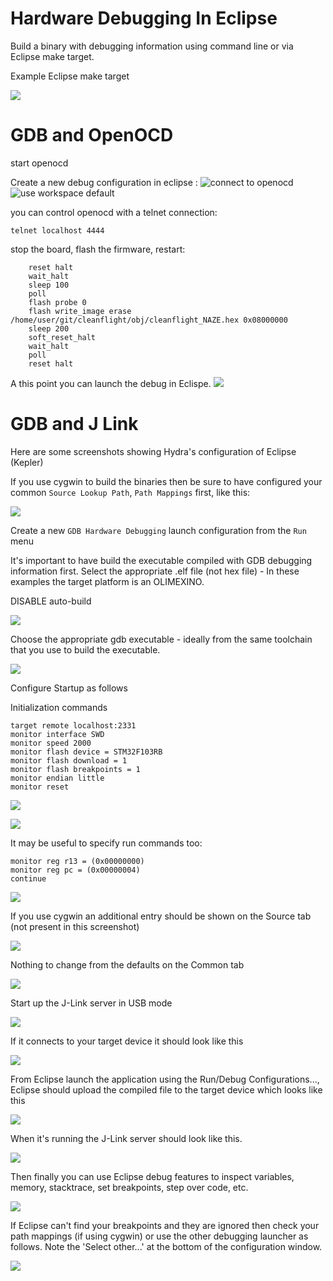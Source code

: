 # Hardware Debugging In Eclipse

Build a binary with debugging information using command line or via Eclipse make target.

Example Eclipse make target

![](../assets/eclipse-gdb-debugging/make%201%20-%20OLIMEXINO%20GDB.PNG)

# GDB and OpenOCD

start openocd

Create a new debug configuration in eclipse :
![connect to openocd](http://i.imgur.com/somJLnq.png)
![use workspace default](http://i.imgur.com/LTtioaF.png)

you can control openocd with a telnet connection:

```
telnet localhost 4444
```

stop the board, flash the firmware, restart:

```
	reset halt
	wait_halt
	sleep 100
	poll
	flash probe 0
	flash write_image erase /home/user/git/cleanflight/obj/cleanflight_NAZE.hex 0x08000000
	sleep 200
	soft_reset_halt
	wait_halt
	poll
	reset halt
```

A this point you can launch the debug in Eclispe.
![](http://i.imgur.com/u7wDgxv.png)

# GDB and J Link

Here are some screenshots showing Hydra's configuration of Eclipse (Kepler)

If you use cygwin to build the binaries then be sure to have configured your common `Source Lookup Path`, `Path Mappings` first, like this:

![](../assets/eclipse-gdb-debugging/config%207.PNG)

Create a new `GDB Hardware Debugging` launch configuration from the `Run` menu

It's important to have build the executable compiled with GDB debugging information first.
Select the appropriate .elf file (not hex file) - In these examples the target platform is an OLIMEXINO.

DISABLE auto-build

![](../assets/eclipse-gdb-debugging/config%201.PNG)

Choose the appropriate gdb executable - ideally from the same toolchain that you use to build the executable.

![](../assets/eclipse-gdb-debugging/config%202.PNG)

Configure Startup as follows

Initialization commands

```
target remote localhost:2331
monitor interface SWD
monitor speed 2000
monitor flash device = STM32F103RB
monitor flash download = 1
monitor flash breakpoints = 1
monitor endian little
monitor reset
```

![](../assets/eclipse-gdb-debugging/config%203.PNG)

![](../assets/eclipse-gdb-debugging/config%204.PNG)

It may be useful to specify run commands too:

```
monitor reg r13 = (0x00000000)
monitor reg pc = (0x00000004)
continue
```

![](../assets/eclipse-gdb-debugging/config%2013.PNG)

If you use cygwin an additional entry should be shown on the Source tab (not present in this screenshot)

![](../assets/eclipse-gdb-debugging/config%205.PNG)

Nothing to change from the defaults on the Common tab

![](../assets/eclipse-gdb-debugging/config%206.PNG)

Start up the J-Link server in USB mode

![](../assets/eclipse-gdb-debugging/config%209.PNG)

If it connects to your target device it should look like this

![](../assets/eclipse-gdb-debugging/config%2010.PNG)

From Eclipse launch the application using the Run/Debug Configurations..., Eclipse should upload the compiled file to the target device which looks like this

![](../assets/eclipse-gdb-debugging/config%2011.PNG)

When it's running the J-Link server should look like this.

![](../assets/eclipse-gdb-debugging/config%2012.PNG)

Then finally you can use Eclipse debug features to inspect variables, memory, stacktrace, set breakpoints, step over code, etc.

![](../assets/eclipse-gdb-debugging/debugging.PNG)

If Eclipse can't find your breakpoints and they are ignored then check your path mappings (if using cygwin) or use the other debugging launcher as follows. Note the 'Select other...' at the bottom of the configuration window.

![](../assets/eclipse-gdb-debugging/config%208%20-%20If%20breakpoints%20do%20not%20work.PNG)
